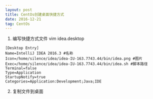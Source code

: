 ```yaml
---
layout: post
title: CentOs创建桌面快捷方式
date: 2016-12-21
tag: CentOs
---
```


1. 编写快捷方式文件 vim idea.desktop

```vim
[Desktop Entry]
Name=IntelliJ IDEA 2016.3 #名称
Icon=/home/silence/idea/idea-IU-163.7743.44/bin/idea.png #图片
Exec=/home/silence/idea/idea-IU-163.7743.44/bin/idea.sh #脚本路径
Terminal=false
Type=Application
StartupNotify=true
Categories=Application:Development;Java;IDE
```
2. 复制文件到桌面
